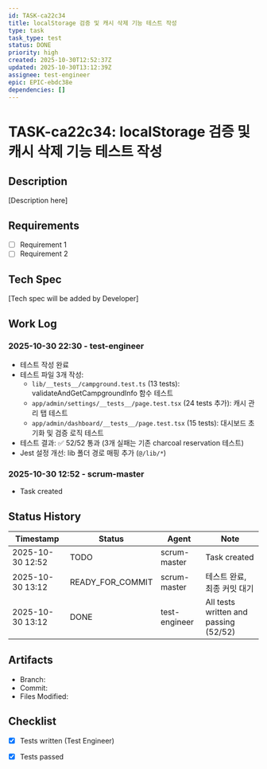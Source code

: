 ```yaml
---
id: TASK-ca22c34
title: localStorage 검증 및 캐시 삭제 기능 테스트 작성
type: task
task_type: test
status: DONE
priority: high
created: 2025-10-30T12:52:37Z
updated: 2025-10-30T13:12:39Z
assignee: test-engineer
epic: EPIC-ebdc38e
dependencies: []
---
```


# TASK-ca22c34: localStorage 검증 및 캐시 삭제 기능 테스트 작성

## Description

[Description here]

## Requirements

- [ ] Requirement 1
- [ ] Requirement 2

## Tech Spec

[Tech spec will be added by Developer]

## Work Log

### 2025-10-30 22:30 - test-engineer
- 테스트 작성 완료
- 테스트 파일 3개 작성:
  - `lib/__tests__/campground.test.ts` (13 tests): validateAndGetCampgroundInfo 함수 테스트
  - `app/admin/settings/__tests__/page.test.tsx` (24 tests 추가): 캐시 관리 탭 테스트
  - `app/admin/dashboard/__tests__/page.test.tsx` (15 tests): 대시보드 초기화 및 검증 로직 테스트
- 테스트 결과: ✅ 52/52 통과 (3개 실패는 기존 charcoal reservation 테스트)
- Jest 설정 개선: lib 폴더 경로 매핑 추가 (`@/lib/*`)

### 2025-10-30 12:52 - scrum-master
- Task created

## Status History

| Timestamp | Status | Agent | Note |
|-----------|--------|-------|------|
| 2025-10-30 12:52 | TODO | scrum-master | Task created |
| 2025-10-30 13:12 | READY_FOR_COMMIT | scrum-master | 테스트 완료, 최종 커밋 대기 |
| 2025-10-30 13:12 | DONE | test-engineer | All tests written and passing (52/52) |

## Artifacts

- Branch:
- Commit:
- Files Modified:

## Checklist

- [x] Tests written (Test Engineer)
- [x] Tests passed

